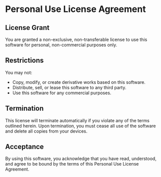 # Personal Use License Agreement

## License Grant
You are granted a non-exclusive, non-transferable license to use this software for personal, non-commercial purposes only.

## Restrictions
You may not:
- Copy, modify, or create derivative works based on this software.
- Distribute, sell, or lease this software to any third party.
- Use this software for any commercial purposes.

## Termination
This license will terminate automatically if you violate any of the terms outlined herein. Upon termination, you must cease all use of the software and delete all copies from your devices.

## Acceptance
By using this software, you acknowledge that you have read, understood, and agree to be bound by the terms of this Personal Use License Agreement.
